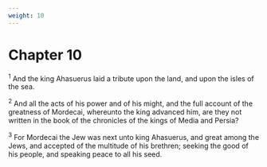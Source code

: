 ```yaml
---
weight: 10
---
```


# Chapter 10

<sup>1</sup> And the king Ahasuerus laid a tribute upon the land, and upon the isles of the sea. 

<sup>2</sup> And all the acts of his power and of his might, and the full account of the greatness of Mordecai, whereunto the king advanced him, are they not written in the book of the chronicles of the kings of Media and Persia? 

<sup>3</sup> For Mordecai the Jew was next unto king Ahasuerus, and great among the Jews, and accepted of the multitude of his brethren; seeking the good of his people, and speaking peace to all his seed. 

